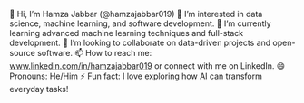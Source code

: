 
👋 Hi, I’m Hamza Jabbar (@hamzajabbar019)
👀 I’m interested in data science, machine learning, and software development.
🌱 I’m currently learning advanced machine learning techniques and full-stack development.
💞️ I’m looking to collaborate on data-driven projects and open-source software.
📫 How to reach me: www.linkedin.com/in/hamzajabbar019  or connect with me on LinkedIn.
😄 Pronouns: He/Him
⚡ Fun fact: I love exploring how AI can transform everyday tasks!
